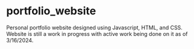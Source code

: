 # portfolio_website
Personal portfolio website designed using Javascript, HTML, and CSS.  Website is still a work in progress with active work being done on it as of 3/16/2024.
